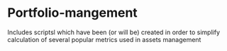 # Portfolio-mangement
Includes scriptsl which have been (or will be) created in order to simplify calculation of several popular metrics used in assets management

